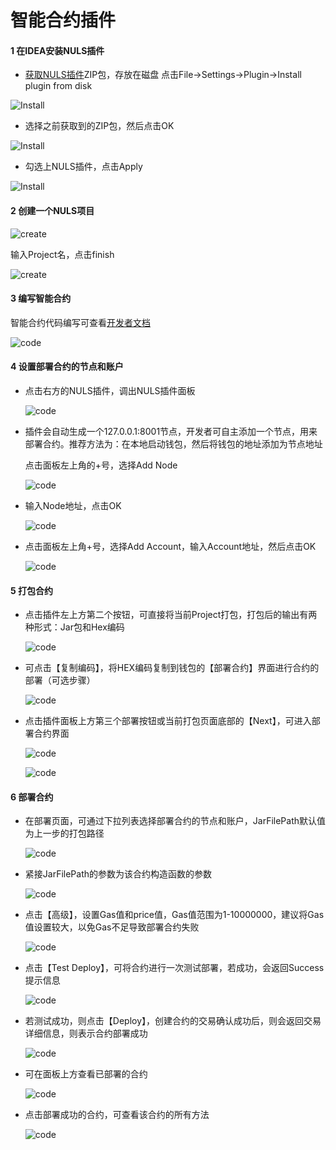 # 智能合约插件

#### 1 在IDEA安装NULS插件
- [获取NULS插件](https://nuls-usa-west.oss-us-west-1.aliyuncs.com/1.1.0-beta/Docs%26plugin.zip)ZIP包，存放在磁盘
点击File->Settings->Plugin->Install plugin from disk

![Install](./pluginImages/Install.jpg)

- 选择之前获取到的ZIP包，然后点击OK

![Install](./pluginImages/Install2.jpg)

- 勾选上NULS插件，点击Apply

![Install](./pluginImages/Install3.jpg)

#### 2 创建一个NULS项目

![create](./pluginImages/createProject.jpg)

输入Project名，点击finish


![create](./pluginImages/createProject2.jpg)

#### 3 编写智能合约

智能合约代码编写可查看[开发者文档](http://dev.nuls.io/contract/)

![code](./pluginImages/code.jpg)

#### 4 设置部署合约的节点和账户

- 点击右方的NULS插件，调出NULS插件面板

	![code](./pluginImages/Deploy.jpg)

- 插件会自动生成一个127.0.0.1:8001节点，开发者可自主添加一个节点，用来部署合约。推荐方法为：在本地启动钱包，然后将钱包的地址添加为节点地址

	点击面板左上角的+号，选择Add Node

	![code](./pluginImages/Add.jpg)

- 输入Node地址，点击OK

	![code](./pluginImages/Add3.jpg)

- 点击面板左上角+号，选择Add Account，输入Account地址，然后点击OK

	![code](./pluginImages/Add5.jpg)

#### 5 打包合约

- 点击插件左上方第二个按钮，可直接将当前Project打包，打包后的输出有两种形式：Jar包和Hex编码

	![code](./pluginImages/package.jpg)

- 可点击【复制编码】，将HEX编码复制到钱包的【部署合约】界面进行合约的部署（可选步骤）

	![code](./pluginImages/package1.jpg)

- 点击插件面板上方第三个部署按钮或当前打包页面底部的【Next】，可进入部署合约界面

	![code](./pluginImages/package3.jpg)

	![code](./pluginImages/package2.jpg)

#### 6 部署合约

- 在部署页面，可通过下拉列表选择部署合约的节点和账户，JarFilePath默认值为上一步的打包路径

	![code](./pluginImages/package4.jpg)

- 紧接JarFilePath的参数为该合约构造函数的参数
	
	![code](./pluginImages/Deploy2.jpg)

- 点击【高级】，设置Gas值和price值，Gas值范围为1-10000000，建议将Gas值设置较大，以免Gas不足导致部署合约失败

	![code](./pluginImages/Deploy3.jpg)

- 点击【Test Deploy】，可将合约进行一次测试部署，若成功，会返回Success提示信息

	![code](./pluginImages/Deploy4.jpg)

- 若测试成功，则点击【Deploy】，创建合约的交易确认成功后，则会返回交易详细信息，则表示合约部署成功

	![code](./pluginImages/Deploy5.jpg)

- 可在面板上方查看已部署的合约

	![code](./pluginImages/Deploy6.jpg)

- 点击部署成功的合约，可查看该合约的所有方法

	![code](./pluginImages/Deploy7.jpg)
	
	

